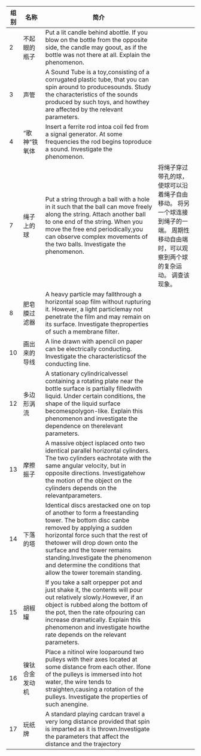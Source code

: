 | 组别 | 名称           | 简介                                                         |                                                              |
| ---- | -------------- | ------------------------------------------------------------ | ------------------------------------------------------------ |
| 2    | 不起眼的瓶子   | Put a lit candle behind abottle. If you blow on the bottle  from the opposite side, the candle may goout, as if the bottle was not there  at all. Explain the phenomenon. |                                                              |
| 3    | 声管           | A Sound Tube is a  toy,consisting of a corrugated plastic tube, that you can spin around to  producesounds. Study the characteristics of the sounds produced by such toys,  and howthey are affected by the relevant parameters. |                                                              |
| 4    | “歌神”铁氧体   | Insert a ferrite rod  intoa coil fed from a signal generator. At some frequencies the rod begins  toproduce a sound. Investigate the phenomenon. |                                                              |
| 7    | 绳子上的球     | Put a string through  a ball with a hole in it such that the ball can move freely along the string.  Attach another ball to one end of the string. When you move the free end  periodically,you can observe complex movements of the two balls. Investigate  the phenomenon. | 将绳子穿过带孔的球，使球可以沿着绳子自由移动。 将另一个球连接到绳子的一端。 周期性移动自由端时，可以观察到两个球的复杂运动。 调查该现象。 |
| 8    | 肥皂膜过滤器   | A heavy particle may  fallthrough a horizontal soap film without rupturing it. However, a light  particlemay not penetrate the film and may remain on its surface. Investigate  theproperties of such a membrane filter. |                                                              |
| 10   | 画出来的导线   | A line drawn with  apencil on paper can be electrically conducting. Investigate the  characteristicsof the conducting line. |                                                              |
| 12   | 多边形涡流     | A stationary  cylindricalvessel containing a rotating plate near the bottle surface is  partially filledwith liquid. Under certain conditions, the shape of the  liquid surface becomespolygon-like. Explain this phenomenon and investigate  the dependence on therelevant parameters. |                                                              |
| 13   | 摩擦振子       | A massive object  isplaced onto two identical parallel horizontal cylinders. The two cylinders  eachrotate with the same angular velocity, but in opposite directions.  Investigatehow the motion of the object on the cylinders depends on the  relevantparameters. |                                                              |
| 14   | 下落的塔       | Identical discs  arestacked one on top of another to form a freestanding tower. The bottom  disc canbe removed by applying a sudden horizontal force such that the rest  of thetower will drop down onto the surface and the tower remains  standing.Investigate the phenomenon and determine the conditions that allow  the tower toremain standing. |                                                              |
| 15   | 胡椒罐         | If you take a salt  orpepper pot and just shake it, the contents will pour out relatively  slowly.However, if an object is rubbed along the bottom of the pot, then the  rate ofpouring can increase dramatically. Explain this phenomenon and  investigate howthe rate depends on the relevant parameters. |                                                              |
| 16   | 镍钛合金发动机 | Place a nitinol wire  looparound two pulleys with their axes located at some distance from each  other. Ifone of the pulleys is immersed into hot water, the wire tends to  straighten,causing a rotation of the pulleys. Investigate the properties of  such anengine. |                                                              |
| 17   | 玩纸牌         | A standard playing  cardcan travel a very long distance provided that spin is imparted as it is  thrown.Investigate the parameters that affect the distance and the trajectory |                                                              |
